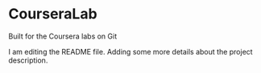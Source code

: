 # CourseraLab
Built for the Coursera labs on Git

I  am editing the README file. Adding some more details about the project description.

